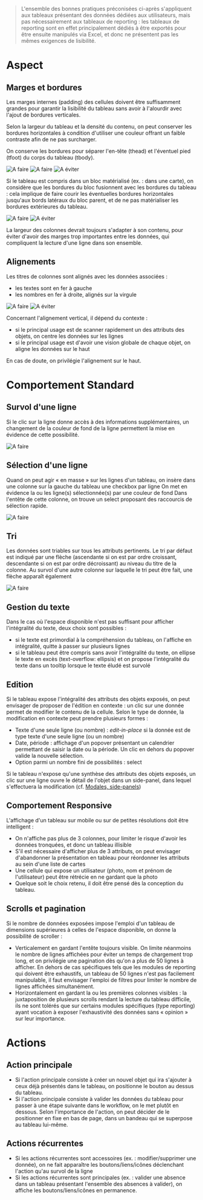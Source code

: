 > L'ensemble des bonnes pratiques préconisées ci-après s'appliquent aux tableaux présentant des données dédiées aux utilisateurs, mais pas nécessairement aux tableaux de reporting : les tableaux de reporting sont en effet principalement dédiés à être exportés pour être ensuite manipulés via Excel, et donc ne présentent pas les mêmes exigences de lisibilité.

# Aspect
## Marges et bordures
Les marges internes (padding) des cellules doivent être suffisamment grandes pour garantir la lisibilité du tableau sans avoir à l'alourdir avec l'ajout de bordures verticales.

Selon la largeur du tableau et la densité du contenu, on peut conserver les bordures horizontales à condition d'utiliser une couleur offrant un faible contraste afin de ne pas surcharger.

On conserve les bordures pour séparer l'en-tête (thead) et l'éventuel pied (tfoot) du corps du tableau (tbody).

![A faire](guidelines/components/listings/tables/images/table-borders-do-1.png) ![A faire](guidelines/components/listings/tables/images/table-borders-do-2.png) ![A éviter](guidelines/components/listings/tables/images/table-borders-dont.png)

Si le tableau est compris dans un bloc matérialisé (ex. : dans une carte), on considère que les bordures du bloc fusionnent avec les bordures du tableau : cela implique de faire courir les éventuelles bordures horizontales jusqu'aux bords latéraux du bloc parent, et de ne pas matérialiser les bordures extérieures du tableau.

![A faire](guidelines/components/listings/tables/images/table-card-do.png) ![A éviter](guidelines/components/listings/tables/images/table-card-dont.png)

La largeur des colonnes devrait toujours s'adapter à son contenu, pour éviter d'avoir des marges trop importantes entre les données, qui compliquent la lecture d'une ligne dans son ensemble.

## Alignements
Les titres de colonnes sont alignés avec les données associées :
- les textes sont en fer à gauche
- les nombres en fer à droite, alignés sur la virgule

![A faire](guidelines/components/listings/tables/images/table-alignment-do.png) ![A éviter](guidelines/components/listings/tables/images/table-alignment-dont.png)


Concernant l'alignement vertical, il dépend du contexte :
- si le principal usage est de scanner rapidement un des attributs des objets, on centre les données sur les lignes
- si le principal usage est d'avoir une vision globale de chaque objet, on aligne les données sur le haut

En cas de doute, on privilégie l'alignement sur le haut.

# Comportement Standard
## Survol d'une ligne
Si le clic sur la ligne donne accès à des informations supplémentaires, un changement de la couleur de fond de la ligne permettent la mise en évidence de cette possibilité.

![A faire](guidelines/components/listings/tables/images/table-hover.png)

## Sélection d'une ligne
Quand on peut agir « en masse » sur les lignes d'un tableau, on insère dans une colonne sur la gauche du tableau une checkbox par ligne
On met en évidence la ou les ligne(s) sélectionnée(s) par une couleur de fond
Dans l'entête de cette colonne, on trouve un select proposant des raccourcis de sélection rapide.

![A faire](guidelines/components/listings/tables/images/table-select.gif)

## Tri
Les données sont triables sur tous les attributs pertinents. Le tri par défaut est indiqué par une flèche (ascendante si on est par ordre croissant, descendante si on est par ordre décroissant) au niveau du titre de la colonne. Au survol d'une autre colonne sur laquelle le tri peut être fait, une flèche apparaît également

![A faire](guidelines/components/listings/tables/images/table-sort.gif)

## Gestion du texte
Dans le cas où l'espace disponible n'est pas suffisant pour afficher l'intégralité du texte, deux choix sont possibles :
- si le texte est primordial à la compréhension du tableau, on l'affiche en intégralité, quitte à passer sur plusieurs lignes
- si le tableau peut être compris sans avoir l'intégralité du texte, on ellipse le texte en excès (text-overflow: ellipsis) et on propose l'intégralité du texte dans un tooltip lorsque le texte éludé est survolé

## Edition
Si le tableau expose l'intégralité des attributs des objets exposés, on peut envisager de proposer de l'édition en contexte : un clic sur une donnée permet de modifier le contenu de la cellule. Selon le type de donnée, la modification en contexte peut prendre plusieurs formes :
- Texte d'une seule ligne (ou nombre) : _edit-in-place_ si la donnée est de type texte d'une seule ligne (ou un nombre)
- Date, période : affichage d'un popover présentant un calendrier permettant de saisir la date ou la période. Un clic en dehors du popover valide la nouvelle sélection.
- Option parmi un nombre fini de possibilités : select

Si le tableau n'expose qu'une synthèse des attributs des objets exposés, un clic sur une ligne ouvre le détail de l'objet dans un side-panel, dans lequel s'effectuera la modification (cf. [Modales, side-panels](https://luccasoftware.atlassian.net/wiki/spaces/UXUI/pages/242549547/Modales%2C+side-panels))

## Comportement Responsive
L'affichage d'un tableau sur mobile ou sur de petites résolutions doit être intelligent :
- On n'affiche pas plus de 3 colonnes, pour limiter le risque d'avoir les données tronquées, et donc un tableau illisible
- S'il est nécessaire d'afficher plus de 3 attributs, on peut envisager d'abandonner la présentation en tableau pour réordonner les attributs au sein d'une liste de cartes
- Une cellule qui expose un utilisateur (photo, nom et prénom de l'utilisateur) peut être rétrécie en ne gardant que la photo
- Quelque soit le choix retenu, il doit être pensé dès la conception du tableau.

## Scrolls et pagination
Si le nombre de données exposées impose l'emploi d'un tableau de dimensions supérieures à celles de l'espace disponible, on donne la possibilité de scroller :

- Verticalement en gardant l'entête toujours visible. On limite néanmoins le nombre de lignes affichées pour éviter un temps de chargement trop long, et on privilégie une pagination dès qu'on a plus de 50 lignes à afficher. En dehors de cas spécifiques tels que les modules de reporting qui doivent être exhaustifs, un tableau de 50 lignes n'est pas facilement manipulable, il faut envisager l'emploi de filtres pour limiter le nombre de lignes affichées simultanément.
- Horizontalement en gardant la ou les premières colonnes visibles : la juxtaposition de plusieurs scrolls rendant la lecture du tableau difficile, ils ne sont tolérés que sur certains modules spécifiques (type reporting) ayant vocation à exposer l'exhaustivité des données sans « opinion » sur leur importance.

# Actions
## Action principale
- Si l'action principale consiste à créer un nouvel objet qui ira s'ajouter à ceux déjà présentés dans le tableau, on positionne le bouton au dessus du tableau.
- Si l'action principale consiste à valider les données du tableau pour passer à une étape suivante dans le workflow, on le met plutôt en dessous. Selon l'importance de l'action, on peut décider de le positionner en fixe en bas de page, dans un bandeau qui se superpose au tableau lui-même.

## Actions récurrentes
- Si les actions récurrentes sont accessoires (ex. : modifier/supprimer une donnée), on ne fait apparaître les boutons/liens/icônes déclenchant l'action qu'au survol de la ligne
- Si les actions récurrentes sont principales (ex. : valider une absence dans un tableau présentant l'ensemble des absences à valider), on affiche les boutons/liens/icônes en permanence.
